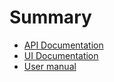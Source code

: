# Summary

- [API Documentation](API_Documentation.md)
- [UI Documentation](UI_Documentation.md)
- [User manual](user-manual.md)
